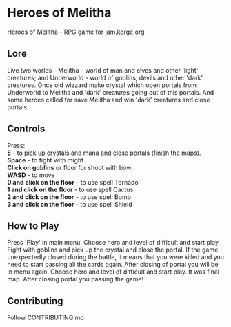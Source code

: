 # Heroes of Melitha
Heroes of Melitha - RPG game for jam.korge.org
## Lore
Live two worlds - Melitha - world of man and elves and other 'light' creatures; and Underworld - world of goblins, devils and other 'dark' creatures. Once old wizzard make crystal which open portals from Underworld to Melitha and 'dark' creatures going out of this portals. And some heroes called for save Melitha and win 'dark' creatures and close portals.
## Controls
Press:  
**E** - to pick up crystals and mana and close portals (finish the maps).  
**Space** - to fight with might.  
**Click on goblins** or floor for shoot with bow.  
**WASD** - to move  
**0 and click on the floor** - to use spell Tornado  
**1 and click on the floor** - to use spell Cactus  
**2 and click on the floor** - to use spell Bomb  
**3 and click on the floor** - to use spell Shield  
## How to Play
Press 'Play' in main menu. Choose hero and level of difficult and start play. Fight with goblins and pick up the crystal and close the portal. If the game unexpectedly closed during the battle, it means that you were killed and you need to start passing all the cards again.
After closing of portal you will be in menu again. Choose hero and level of difficult and start play. It was final map. After closing portal you passing the game!
## Contributing
Follow CONTRIBUTING.md
